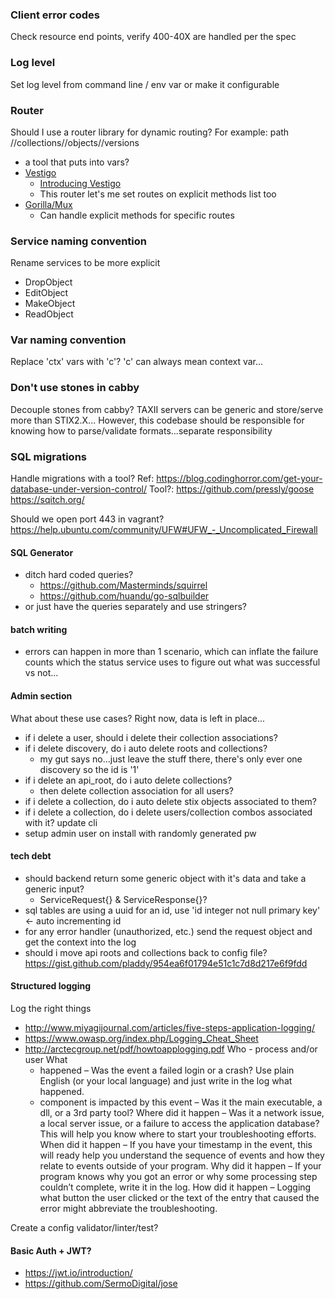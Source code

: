 ### Client error codes
Check resource end points, verify 400-40X are handled per the spec

### Log level
Set log level from command line / env var or make it configurable

### Router
Should I use a router library for dynamic routing?
For example: path /<api root>/collections/<collection id>/objects/<object id>/versions
  - a tool that puts <items in brackets> into vars?
- [Vestigo](https://github.com/husobee/vestigo)
  - [Introducing Vestigo](https://husobee.github.io/golang/urlrouter/vestigo/2015/09/22/vesigo.html)
  - This router let's me set routes on explicit methods list too
- [Gorilla/Mux](https://github.com/gorilla/mux)
  - Can handle explicit methods for specific routes

### Service naming convention
Rename services to be more explicit
- DropObject
- EditObject
- MakeObject
- ReadObject

### Var naming convention
Replace 'ctx' vars with 'c'?  'c' can always mean context var...

### Don't use stones in cabby
Decouple stones from cabby?
TAXII servers can be generic and store/serve more than STIX2.X...
However, this codebase should be responsible for knowing how to parse/validate formats...separate responsibility

### SQL migrations
Handle migrations with a tool?
  Ref: https://blog.codinghorror.com/get-your-database-under-version-control/
  Tool?: https://github.com/pressly/goose
         https://sqitch.org/

Should we open port 443 in vagrant? https://help.ubuntu.com/community/UFW#UFW_-_Uncomplicated_Firewall

#### SQL Generator
- ditch hard coded queries?
  - https://github.com/Masterminds/squirrel
  - https://github.com/huandu/go-sqlbuilder
- or just have the queries separately and use stringers?

#### batch writing
- errors can happen in more than 1 scenario, which can inflate the failure counts which the status service uses to figure
  out what was successful vs not...

#### Admin section
What about these use cases?  Right now, data is left in place...
  - if i delete a user, should i delete their collection associations?
  - if i delete discovery, do i auto delete roots and collections?
    - my gut says no...just leave the stuff there, there's only ever one discovery so the id is '1'
  - if i delete an api_root, do i auto delete collections?
    - then delete collection association for all users?
  - if i delete a collection, do i auto delete stix objects associated to them?
  - if i delete a collection, do i delete users/collection combos associated with it?
update cli
  - setup admin user on install with randomly generated pw

#### tech debt
- should backend return some generic object with it's data and take a generic input?
  - ServiceRequest{} & ServiceResponse{}?
- sql tables are using a uuid for an id, use 'id integer not null primary key' <- auto incrementing id
- for any error handler (unauthorized, etc.) send the request object and get the context into the log
- should i move api roots and collections back to config file? https://gist.github.com/pladdy/954ea6f01794e51c1c7d8d217e6f9fdd

#### Structured logging
Log the right things
  - http://www.miyagijournal.com/articles/five-steps-application-logging/
  - https://www.owasp.org/index.php/Logging_Cheat_Sheet
  - http://arctecgroup.net/pdf/howtoapplogging.pdf
  Who - process and/or user
  What
    - happened – Was the event a failed login or a crash? Use plain English (or your local language) and just write in the log what happened.
    - component is impacted by this event – Was it the main executable, a dll, or a 3rd party tool?
  Where did it happen – Was it a network issue, a local server issue, or a failure to access the application database? This will help you know where to start your troubleshooting efforts.
  When did it happen – If you have your timestamp in the event, this will ready help you understand the sequence of events and how they relate to events outside of your program.
  Why did it happen – If your program knows why you got an error or why some processing step couldn’t complete, write it in the log.
  How did it happen – Logging what button the user clicked or the text of the entry that caused the error might abbreviate the troubleshooting.

Create a config validator/linter/test?

#### Basic Auth + JWT?
  - https://jwt.io/introduction/
  - https://github.com/SermoDigital/jose
